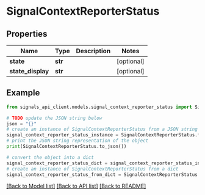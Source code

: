 # SignalContextReporterStatus


## Properties

Name | Type | Description | Notes
------------ | ------------- | ------------- | -------------
**state** | **str** |  | [optional] 
**state_display** | **str** |  | [optional] 

## Example

```python
from signals_api_client.models.signal_context_reporter_status import SignalContextReporterStatus

# TODO update the JSON string below
json = "{}"
# create an instance of SignalContextReporterStatus from a JSON string
signal_context_reporter_status_instance = SignalContextReporterStatus.from_json(json)
# print the JSON string representation of the object
print(SignalContextReporterStatus.to_json())

# convert the object into a dict
signal_context_reporter_status_dict = signal_context_reporter_status_instance.to_dict()
# create an instance of SignalContextReporterStatus from a dict
signal_context_reporter_status_from_dict = SignalContextReporterStatus.from_dict(signal_context_reporter_status_dict)
```
[[Back to Model list]](../README.md#documentation-for-models) [[Back to API list]](../README.md#documentation-for-api-endpoints) [[Back to README]](../README.md)


